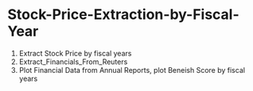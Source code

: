 # Stock-Price-Extraction-by-Fiscal-Year
1. Extract Stock Price by fiscal years
2. Extract_Financials_From_Reuters
3. Plot Financial Data from Annual Reports, plot Beneish Score by fiscal years
